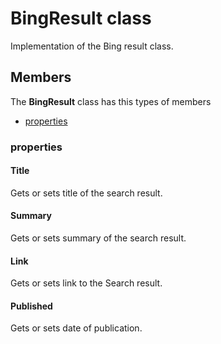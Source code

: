 
# BingResult class

Implementation of the Bing result class.

## Members

The **BingResult** class has this types of members

* [properties](#properties)

### properties

#### Title

Gets or sets title of the search result.

#### Summary

Gets or sets summary of the search result.

#### Link

Gets or sets link to the Search result.

#### Published

Gets or sets date of publication.
